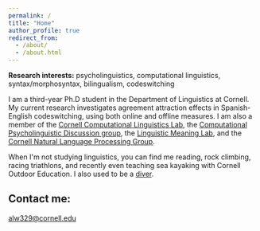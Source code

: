 ```yaml
---
permalink: /
title: "Home"
author_profile: true
redirect_from: 
  - /about/
  - /about.html
---
```


<b>Research interests:</b> psycholinguistics, computational linguistics, syntax/morphosyntax, bilingualism, codeswitching

I am a third-year Ph.D student in the Department of Linguistics at Cornell. My current research investigates agreement attraction effects in Spanish-English codeswitching, using both online and offline measures. I am also a member of the <a target="_blank" rel="noopener" href="https://conf.ling.cornell.edu/compling/">Cornell Computational Linguistics Lab</a>, the <a target="_blank" rel="noopener" href="https://c-psyd.github.io/">Computational Psycholinguistic Discussion group</a>, the <a target="_blank" rel="noopener" href="https://lime-lab-cornell.github.io/">Linguistic Meaning Lab</a>, and the <a target="_blank" rel="noopner" href="https://nlp.cornell.edu/">Cornell Natural Language Processing Group</a>.

When I'm not studying linguistics, you can find me reading, rock climbing, racing triathlons, and recently even teaching sea kayaking with Cornell Outdoor Education. I also used to be a <a target="_blank" rel="noopener" href="https://secure.meetcontrol.com/divemeets/system/profile.php?number=24901">diver</a>.


## Contact me:

[alw329@cornell.edu](mailto:alw329@cornell.edu)

